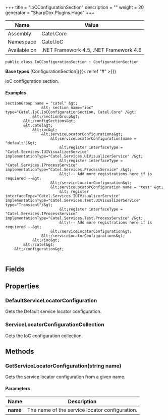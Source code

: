 

+++
title = "IoCConfigurationSection" 
description = ""
weight = 20
generator = "SharpDox.Plugins.Hugo"
+++

Name|Value
---|---
Assembly|Catel.Core
Namespace|Catel.IoC
Available on|.NET Framework 4.5, .NET Framework 4.6

```
public class IoCConfigurationSection : ConfigurationSection
```

**Base types**
[ConfigurationSection]({{&lt; relref "#" &gt;}})

IoC configuration section.

#### Examples

```
sectionGroup name = "catel" &gt;
                &lt; section name="ioc" type="Catel.IoC.IoCConfigurationSection, Catel.Core" /&gt;
            &lt;/sectionGroup&gt;
        &lt;/configSections&gt;
        &lt;catel&gt;
            &lt;ioc&gt;
                &lt;serviceLocatorConfigurations&gt;
                    &lt;serviceLocatorConfiguration[name = "default"]&gt;
                        &lt;register interfaceType = "Catel.Services.IUIVisualizerService" implementationType="Catel.Services.UIVisualizerService" /&gt;
                        &lt;register interfaceType = "Catel.Services.IProcessService" implementationType="Catel.Services.ProcessService" /&gt;
                        &lt;!-- Add more registrations here if is requiered --&gt;
                    &lt;/serviceLocatorConfiguration&gt;
                    &lt;serviceLocatorConfiguration name = "test" &gt;
                        &lt; register interfaceType="Catel.Services.IUIVisualizerService" implementationType="Catel.Services.Test.UIVisualizerService" type="Transient"/&gt;
                        &lt;register interfaceType = "Catel.Services.IProcessService" implementationType="Catel.Services.Test.ProcessService" /&gt;
                        &lt;!-- Add more registrations here if is requiered --&gt;
                    &lt;/serviceLocatorConfiguration&gt;
                &lt;/serviceLocatorConfigurations&gt;
            &lt;/ioc&gt;
        &lt;/catel&gt;
    &lt;/configuration&gt;
     
```

## Fields

## Properties

### DefaultServiceLocatorConfiguration

Gets the Default service locator configuration.

### ServiceLocatorConfigurationCollection

Gets the IoC configuration collection.

## Methods

### GetServiceLocatorConfiguration(string name)

Gets the service locator configuration from a given name.

#### Parameters

Name|Description
---|---
**name**|The name of the service locator configuration.

